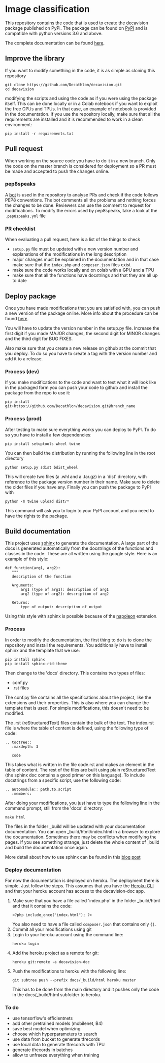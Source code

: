 # Image classification

This repository contains the code that is used to create the decavision package published on PyPI.
The package can be found on [PyPI](www.pypi.com/decavision) and is compatible with python versions 3.6 and above.

The complete documentation can be found [here](https://decavision-doc.herokuapp.com/).

## Improve the library

If you want to modify something in the code, it is as simple as cloning this repository
```
git clone https://github.com/Decathlon/decavision.git
cd decavision
```
modifying the scripts and using the code as if you were using the package itself. This can be done locally or in a 
Colab notebook if you want to exploit the free GPUs and TPUs. In that case, an example of notebook is provided in the 
documentation. If you use the repository locally, make sure that all the requirements are installed and it is 
recommended to work in a clean environment:
```
pip install -r requirements.txt
```

## Pull request

When working on the source code you have to do it in a new branch. Only the code on the master branch is considered 
for deployment so a PR must be made and accepted to push the changes online.

### pep8speaks

A [bot](https://github.com/OrkoHunter/pep8speaks) is used in the repository to analyse PRs and check if the code follows 
PEP8 conventions. The bot comments all the problems and nothing forces the changes to be done. Reviewers can use the 
comment to request for modifications. To modify the errors used by pep8speaks, take a look at the `.pep8speaks.yml` file

### PR checklist

When evaluating a pull request, here is a list of the things to check
- `setup.py` file must be updated with a new version number and explanations of the modifications in the long description
- major changes must be explained in the documentation and in that case make sure that the `index.php` and `composer.json` files exist
- make sure the code works locally and on colab with a GPU and a TPU
- make sure that all the functions have docstrings and that they are all up to date

## Deploy package

Once you have made modifications that you are satisfied with, you can push a new version of the package online. 
More info about the procedure can be found [here](https://packaging.python.org/tutorials/packaging-projects/).

You will have to update the version number in the setup.py file. Increase the first digit if you made MAJOR changes, 
the second digit for MINOR changes and the third digit for BUG FIXES.

Also make sure that you create a new release on github at the commit that you deploy. To do so you have to create a tag 
with the version number and add it to a release.


### Process (dev)

If you make modifications to the code and want to test what it will look like in the packaged form you can push your 
code to github and install the package from the repo to use it:
```
pip install git+https://github.com/Decathlon/decavision.git@branch_name
```

### Process (prod)

After testing to make sure everything works you can deploy to PyPI. To do so you have to install a few dependencies:
```
pip install setuptools wheel twine
```
You can then build the distribution by running the following line in the root directory
```
python setup.py sdist bdist_wheel
```
This will create two files (a .whl and a .tar.gz) in a 'dist' directory, with reference to the package version number
 in their name. Make sure to delete the older files if you have any. Finally you can push the package to PyPI with
```
python -m twine upload dist/*
```
This command will ask you to login to your PyPI account and you need to have the rights to the package.

## Build documentation

This project uses [sphinx](https://www.sphinx-doc.org/en/master/usage/quickstart.html) to generate the documentation. 
A large part of the docs is generated automatically from the docstrings of the functions and classes in the code. 
These are all written using the google style. Here is an example of this style:
 ```
def function(arg1, arg2):
    """
    description of the function

    Arguments:
        arg1 (type of arg1): description of arg1
        arg2 (type of arg2): description of arg2

    Returns:
        type of output: description of output
```
Using this style with sphinx is possible because of the [napoleon](https://www.sphinx-doc.org/en/master/usage/extensions/napoleon.html) extension.

### Process

In order to modify the documentation, the first thing to do is to clone the repository and install the requirements.
You additionally have to install sphinx and the template that we use:
```
pip install sphinx
pip install sphinx-rtd-theme
```
Then change to the 'docs' directory. This contains two types of files:
- conf.py
- .rst files

The conf.py file contains all the specifications about the project, like the extensions and their properties.
This is also where you can change the template that is used. For simple modifications, this doesn't need to be modified.

The .rst (reStructuredText) files contain the bulk of the text. The index.rst file is where the table of content is 
defined, using the following type of code:
```
.. toctree::
   :maxdepth: 3

   code
```
This takes what is written in the file code.rst and makes an element in the table of content. The rest of the files 
are built using plain reStructuredText (the sphinx doc contains a good primer on this language). To include docstrings 
from a specific script, use the following code:
```
.. automodule:: path.to.script
   :members:
```

After doing your modifications, you just have to type the following line in the command prompt, still from the 'docs' directory:
```
make html
```
The files in the folder _build will be updated with your documentation documentation. You can open 
_build/html/index.html in a browser to explore the documentation. Sometimes there may be conflicts when modifying the
pages. If you see something strange, just delete the whole content of _build and build the documentation once again.

More detail about how to use sphinx can be found in this [blog post](https://medium.com/@richdayandnight/a-simple-tutorial-on-how-to-document-your-python-project-using-sphinx-and-rinohtype-177c22a15b5b)

### Deploy documentation

For now the documentation is deployed on heroku. The deployment there is simple. Just follow the steps. This assumes
that you have the [Heroku CLI](https://devcenter.heroku.com/articles/heroku-cli) and that your heroku account has 
access to the decavision-doc app.

1. Make sure that you have a file called 'index.php' in the folder _build/html and that it contains the code:
   ```
   <?php include_once("index.html"); ?>
   ```
   You also need to have a file called ```composer.json``` that contains only `{}`.
2. Commit all your modifications using git
3. Login to your heroku account using the command line:
   ```
   heroku login
   ```
4. Add the heroku project as a remote for git:
   ```
   heroku git:remote -a decavision-doc
   ```
5. Push the modifications to heroku with the following line:
   ```
   git subtree push --prefix docs/_build/html heroku master
   ```
   This has to be done from the main directory and it pushes only the code in the docs/_build/html subfolder to heroku.

### To do

- use tensorflow's efficientnets
- add other pretrained models (mobilenet, B4)
- save best model when optimizing
- choose which hyperparameters to search
- use data from bucket to generate tfrecords
- use local data to generate tfrecords with TPU
- generate tfrecords in batches
- allow to unfreeze everything when training
